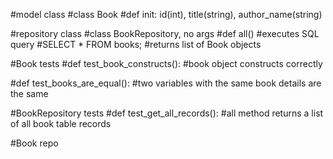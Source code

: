 #model class 
#class Book
#def init: id(int), title(string), author_name(string)

#repository class
#class BookRepository, no args
#def all()
    #executes SQL query
    #SELECT * FROM books;
    #returns list of Book objects

#Book tests
#def test_book_constructs():
    #book object constructs correctly 

#def test_books_are_equal():
    #two variables with the same book details are the same

#BookRepository tests
#def test_get_all_records():
    #all method returns a list of all book table records

#Book repo